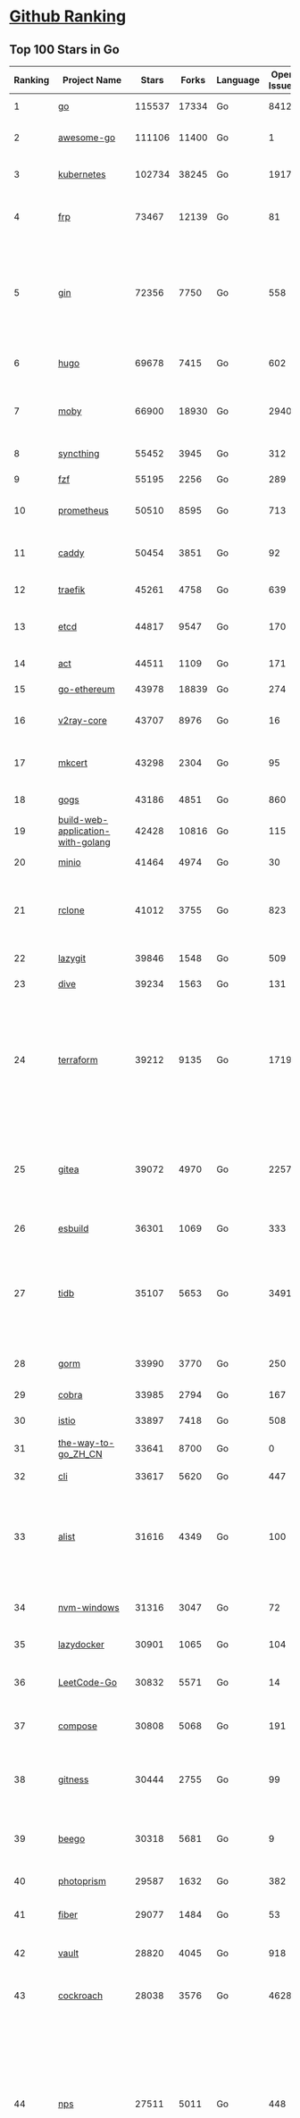 [Github Ranking](../README.md)
==========

## Top 100 Stars in Go

| Ranking | Project Name | Stars | Forks | Language | Open Issues | Description | Last Commit |
| ------- | ------------ | ----- | ----- | -------- | ----------- | ----------- | ----------- |
| 1 | [go](https://github.com/golang/go) | 115537 | 17334 | Go | 8412 | The Go programming language | 2023-11-06T08:57:42Z |
| 2 | [awesome-go](https://github.com/avelino/awesome-go) | 111106 | 11400 | Go | 1 | A curated list of awesome Go frameworks, libraries and software | 2023-11-05T10:50:39Z |
| 3 | [kubernetes](https://github.com/kubernetes/kubernetes) | 102734 | 38245 | Go | 1917 | Production-Grade Container Scheduling and Management | 2023-11-06T09:56:11Z |
| 4 | [frp](https://github.com/fatedier/frp) | 73467 | 12139 | Go | 81 | A fast reverse proxy to help you expose a local server behind a NAT or firewall to the internet. | 2023-11-06T02:51:48Z |
| 5 | [gin](https://github.com/gin-gonic/gin) | 72356 | 7750 | Go | 558 | Gin is a HTTP web framework written in Go (Golang). It features a Martini-like API with much better performance -- up to 40 times faster. If you need smashing performance, get yourself some Gin. | 2023-11-01T08:52:18Z |
| 6 | [hugo](https://github.com/gohugoio/hugo) | 69678 | 7415 | Go | 602 | The world’s fastest framework for building websites. | 2023-11-06T08:36:02Z |
| 7 | [moby](https://github.com/moby/moby) | 66900 | 18930 | Go | 2940 | The Moby Project - a collaborative project for the container ecosystem to assemble container-based systems | 2023-11-05T17:41:39Z |
| 8 | [syncthing](https://github.com/syncthing/syncthing) | 55452 | 3945 | Go | 312 | Open Source Continuous File Synchronization | 2023-11-06T03:45:25Z |
| 9 | [fzf](https://github.com/junegunn/fzf) | 55195 | 2256 | Go | 289 | :cherry_blossom: A command-line fuzzy finder | 2023-11-05T01:53:51Z |
| 10 | [prometheus](https://github.com/prometheus/prometheus) | 50510 | 8595 | Go | 713 | The Prometheus monitoring system and time series database. | 2023-11-05T22:13:30Z |
| 11 | [caddy](https://github.com/caddyserver/caddy) | 50454 | 3851 | Go | 92 | Fast and extensible multi-platform HTTP/1-2-3 web server with automatic HTTPS | 2023-11-06T02:45:02Z |
| 12 | [traefik](https://github.com/traefik/traefik) | 45261 | 4758 | Go | 639 | The Cloud Native Application Proxy | 2023-11-05T21:28:11Z |
| 13 | [etcd](https://github.com/etcd-io/etcd) | 44817 | 9547 | Go | 170 | Distributed reliable key-value store for the most critical data of a distributed system | 2023-11-06T01:20:37Z |
| 14 | [act](https://github.com/nektos/act) | 44511 | 1109 | Go | 171 | Run your GitHub Actions locally 🚀 | 2023-11-06T02:50:58Z |
| 15 | [go-ethereum](https://github.com/ethereum/go-ethereum) | 43978 | 18839 | Go | 274 | Official Go implementation of the Ethereum protocol | 2023-11-06T07:37:13Z |
| 16 | [v2ray-core](https://github.com/v2ray/v2ray-core) | 43707 | 8976 | Go | 16 | A platform for building proxies to bypass network restrictions. | 2023-10-18T03:57:30Z |
| 17 | [mkcert](https://github.com/FiloSottile/mkcert) | 43298 | 2304 | Go | 95 | A simple zero-config tool to make locally trusted development certificates with any names you'd like. | 2023-11-03T20:20:49Z |
| 18 | [gogs](https://github.com/gogs/gogs) | 43186 | 4851 | Go | 860 | Gogs is a painless self-hosted Git service | 2023-11-05T15:33:27Z |
| 19 | [build-web-application-with-golang](https://github.com/astaxie/build-web-application-with-golang) | 42428 | 10816 | Go | 115 | A golang ebook intro how to build a web with golang | 2023-09-26T05:49:16Z |
| 20 | [minio](https://github.com/minio/minio) | 41464 | 4974 | Go | 30 | High Performance Object Storage for AI | 2023-11-06T09:53:32Z |
| 21 | [rclone](https://github.com/rclone/rclone) | 41012 | 3755 | Go | 823 | "rsync for cloud storage" - Google Drive, S3, Dropbox, Backblaze B2, One Drive, Swift, Hubic, Wasabi, Google Cloud Storage, Yandex Files | 2023-11-06T08:38:35Z |
| 22 | [lazygit](https://github.com/jesseduffield/lazygit) | 39846 | 1548 | Go | 509 | simple terminal UI for git commands | 2023-11-05T21:06:00Z |
| 23 | [dive](https://github.com/wagoodman/dive) | 39234 | 1563 | Go | 131 | A tool for exploring each layer in a docker image | 2023-11-04T09:41:27Z |
| 24 | [terraform](https://github.com/hashicorp/terraform) | 39212 | 9135 | Go | 1719 | Terraform enables you to safely and predictably create, change, and improve infrastructure. It is a source-available tool that codifies APIs into declarative configuration files that can be shared amongst team members, treated as code, edited, reviewed, and versioned. | 2023-11-06T09:57:52Z |
| 25 | [gitea](https://github.com/go-gitea/gitea) | 39072 | 4970 | Go | 2257 | Git with a cup of tea! Painless self-hosted all-in-one software development service, including Git hosting, code review, team collaboration, package registry and CI/CD | 2023-11-06T09:49:10Z |
| 26 | [esbuild](https://github.com/evanw/esbuild) | 36301 | 1069 | Go | 333 | An extremely fast bundler for the web | 2023-11-04T08:46:48Z |
| 27 | [tidb](https://github.com/pingcap/tidb) | 35107 | 5653 | Go | 3491 | TiDB is an open-source, cloud-native, distributed, MySQL-Compatible database for elastic scale and real-time analytics. Try AI-powered Chat2Query free at : https://tidbcloud.com/free-trial | 2023-11-06T09:52:49Z |
| 28 | [gorm](https://github.com/go-gorm/gorm) | 33990 | 3770 | Go | 250 | The fantastic ORM library for Golang, aims to be developer friendly | 2023-10-30T09:15:50Z |
| 29 | [cobra](https://github.com/spf13/cobra) | 33985 | 2794 | Go | 167 | A Commander for modern Go CLI interactions | 2023-11-06T08:34:53Z |
| 30 | [istio](https://github.com/istio/istio) | 33897 | 7418 | Go | 508 | Connect, secure, control, and observe services. | 2023-11-06T09:20:42Z |
| 31 | [the-way-to-go_ZH_CN](https://github.com/unknwon/the-way-to-go_ZH_CN) | 33641 | 8700 | Go | 0 | 《The Way to Go》中文译本，中文正式名《Go 入门指南》 | 2023-08-12T01:54:36Z |
| 32 | [cli](https://github.com/cli/cli) | 33617 | 5620 | Go | 447 | GitHub’s official command line tool | 2023-11-06T07:59:10Z |
| 33 | [alist](https://github.com/alist-org/alist) | 31616 | 4349 | Go | 100 | 🗂️A file list/WebDAV program that supports multiple storages, powered by Gin and Solidjs. / 一个支持多存储的文件列表/WebDAV程序，使用 Gin 和 Solidjs。 | 2023-11-06T08:58:57Z |
| 34 | [nvm-windows](https://github.com/coreybutler/nvm-windows) | 31316 | 3047 | Go | 72 | A node.js version management utility for Windows. Ironically written in Go. | 2023-10-31T12:07:58Z |
| 35 | [lazydocker](https://github.com/jesseduffield/lazydocker) | 30901 | 1065 | Go | 104 | The lazier way to manage everything docker | 2023-10-30T15:37:55Z |
| 36 | [LeetCode-Go](https://github.com/halfrost/LeetCode-Go) | 30832 | 5571 | Go | 14 | ✅ Solutions to LeetCode by Go, 100% test coverage, runtime beats 100% / LeetCode 题解 | 2023-10-11T23:26:58Z |
| 37 | [compose](https://github.com/docker/compose) | 30808 | 5068 | Go | 191 | Define and run multi-container applications with Docker | 2023-11-02T18:15:10Z |
| 38 | [gitness](https://github.com/harness/gitness) | 30444 | 2755 | Go | 99 | Gitness is an Open Source developer platform with Source Control management, Continuous Integration and Continuous Delivery. | 2023-11-04T00:20:44Z |
| 39 | [beego](https://github.com/beego/beego) | 30318 | 5681 | Go | 9 | beego is an open-source, high-performance web framework for the Go programming language. | 2023-10-27T13:59:35Z |
| 40 | [photoprism](https://github.com/photoprism/photoprism) | 29587 | 1632 | Go | 382 | AI-Powered Photos App for the Decentralized Web 🌈💎✨ | 2023-11-03T15:05:17Z |
| 41 | [fiber](https://github.com/gofiber/fiber) | 29077 | 1484 | Go | 53 | ⚡️ Express inspired web framework written in Go | 2023-11-06T07:44:10Z |
| 42 | [vault](https://github.com/hashicorp/vault) | 28820 | 4045 | Go | 918 | A tool for secrets management, encryption as a service, and privileged access management | 2023-11-06T01:47:37Z |
| 43 | [cockroach](https://github.com/cockroachdb/cockroach) | 28038 | 3576 | Go | 4628 | CockroachDB - the open source, cloud-native distributed SQL database. | 2023-11-06T09:30:18Z |
| 44 | [nps](https://github.com/ehang-io/nps) | 27511 | 5011 | Go | 448 | 一款轻量级、高性能、功能强大的内网穿透代理服务器。支持tcp、udp、socks5、http等几乎所有流量转发，可用来访问内网网站、本地支付接口调试、ssh访问、远程桌面，内网dns解析、内网socks5代理等等……，并带有功能强大的web管理端。a lightweight, high-performance, powerful intranet penetration proxy server, with a powerful web management terminal. | 2023-09-25T03:11:16Z |
| 45 | [minikube](https://github.com/kubernetes/minikube) | 27473 | 4778 | Go | 897 | Run Kubernetes locally | 2023-11-06T07:38:29Z |
| 46 | [consul](https://github.com/hashicorp/consul) | 27258 | 4420 | Go | 1101 | Consul is a distributed, highly available, and data center aware solution to connect and configure applications across dynamic, distributed infrastructure. | 2023-11-06T08:38:12Z |
| 47 | [portainer](https://github.com/portainer/portainer) | 26990 | 2270 | Go | 336 | Making Docker and Kubernetes management easy. | 2023-11-06T02:06:13Z |
| 48 | [echo](https://github.com/labstack/echo) | 26973 | 2228 | Go | 52 | High performance, minimalist Go web framework | 2023-11-05T16:01:01Z |
| 49 | [pocketbase](https://github.com/pocketbase/pocketbase) | 26656 | 1116 | Go | 37 | Open Source realtime backend in 1 file | 2023-11-06T09:52:55Z |
| 50 | [go-zero](https://github.com/zeromicro/go-zero) | 26233 | 3704 | Go | 325 | A cloud-native Go microservices framework with cli tool for productivity. | 2023-11-06T09:07:56Z |
| 51 | [kit](https://github.com/go-kit/kit) | 25586 | 2473 | Go | 35 | A standard library for microservices. | 2023-09-14T08:38:47Z |
| 52 | [helm](https://github.com/helm/helm) | 25178 | 6903 | Go | 275 | The Kubernetes Package Manager | 2023-11-05T22:00:48Z |
| 53 | [v2ray-core](https://github.com/v2fly/v2ray-core) | 25077 | 4192 | Go | 35 | A platform for building proxies to bypass network restrictions. | 2023-11-03T11:50:07Z |
| 54 | [croc](https://github.com/schollz/croc) | 24951 | 1021 | Go | 119 | Easily and securely send things from one computer to another :crocodile: :package: | 2023-11-06T08:23:15Z |
| 55 | [k3s](https://github.com/k3s-io/k3s) | 24891 | 2147 | Go | 116 | Lightweight Kubernetes | 2023-11-05T18:03:56Z |
| 56 | [iris](https://github.com/kataras/iris) | 24446 | 2493 | Go | 95 | The fastest HTTP/2 Go Web Framework. New, modern and easy to learn. Fast development with Code you control. Unbeatable cost-performance ratio :rocket: | 2023-11-05T20:24:42Z |
| 57 | [viper](https://github.com/spf13/viper) | 24425 | 2005 | Go | 380 | Go configuration with fangs | 2023-10-31T23:12:58Z |
| 58 | [nsq](https://github.com/nsqio/nsq) | 23861 | 2897 | Go | 51 | A realtime distributed messaging platform | 2023-11-03T16:52:24Z |
| 59 | [milvus](https://github.com/milvus-io/milvus) | 23839 | 2583 | Go | 427 | A cloud-native vector database, storage for next generation AI applications | 2023-11-06T10:00:12Z |
| 60 | [faas](https://github.com/openfaas/faas) | 23646 | 1883 | Go | 27 | OpenFaaS - Serverless Functions Made Simple | 2023-11-02T15:54:25Z |
| 61 | [logrus](https://github.com/sirupsen/logrus) | 23398 | 2305 | Go | 2 | Structured, pluggable logging for Go. | 2023-10-23T12:38:24Z |
| 62 | [Wox](https://github.com/Wox-launcher/Wox) | 23356 | 2374 | Go | 341 | A cross-platform launcher that simply works | 2023-11-06T08:12:26Z |
| 63 | [ngrok](https://github.com/inconshreveable/ngrok) | 23306 | 4336 | Go | 231 | Introspected tunnels to localhost | 2023-09-27T10:24:46Z |
| 64 | [docker_practice](https://github.com/yeasy/docker_practice) | 23077 | 5614 | Go | 5 | Learn and understand Docker&Container technologies, with real DevOps practice! | 2023-10-25T21:40:38Z |
| 65 | [go-patterns](https://github.com/tmrts/go-patterns) | 23051 | 2140 | Go | 17 | Curated list of Go design patterns, recipes and idioms | 2023-10-01T05:09:32Z |
| 66 | [micro](https://github.com/zyedidia/micro) | 22935 | 1161 | Go | 728 | A modern and intuitive terminal-based text editor | 2023-11-03T17:10:50Z |
| 67 | [k9s](https://github.com/derailed/k9s) | 22697 | 1451 | Go | 443 | 🐶 Kubernetes CLI To Manage Your Clusters In Style! | 2023-11-05T22:05:47Z |
| 68 | [hub](https://github.com/mislav/hub) | 22556 | 2416 | Go | 238 | A command-line tool that makes git easier to use with GitHub. | 2023-10-24T04:31:06Z |
| 69 | [dapr](https://github.com/dapr/dapr) | 22525 | 1766 | Go | 380 | Dapr is a portable, event-driven, runtime for building distributed applications across cloud and edge. | 2023-11-06T02:02:48Z |
| 70 | [lux](https://github.com/iawia002/lux) | 22445 | 2600 | Go | 456 | 👾 Fast and simple video download library and CLI tool written in Go | 2023-11-06T05:54:09Z |
| 71 | [vegeta](https://github.com/tsenart/vegeta) | 22063 | 1359 | Go | 57 | HTTP load testing tool and library. It's over 9000! | 2023-10-17T15:02:17Z |
| 72 | [k6](https://github.com/grafana/k6) | 21896 | 1150 | Go | 408 | A modern load testing tool, using Go and JavaScript - https://k6.io | 2023-11-06T09:31:05Z |
| 73 | [fyne](https://github.com/fyne-io/fyne) | 21744 | 1263 | Go | 580 | Cross platform GUI toolkit in Go inspired by Material Design | 2023-11-05T17:28:08Z |
| 74 | [rancher](https://github.com/rancher/rancher) | 21725 | 2908 | Go | 2670 | Complete container management platform | 2023-11-05T04:36:15Z |
| 75 | [kratos](https://github.com/go-kratos/kratos) | 21638 | 3942 | Go | 97 | Your ultimate Go microservices framework for the cloud-native era. | 2023-11-06T09:33:52Z |
| 76 | [restic](https://github.com/restic/restic) | 21543 | 1382 | Go | 405 | Fast, secure, efficient backup program | 2023-11-02T21:02:15Z |
| 77 | [filebrowser](https://github.com/filebrowser/filebrowser) | 21314 | 2524 | Go | 53 | 📂 Web File Browser | 2023-11-04T18:38:45Z |
| 78 | [delve](https://github.com/go-delve/delve) | 21238 | 2123 | Go | 96 | Delve is a debugger for the Go programming language. | 2023-11-05T16:36:37Z |
| 79 | [harbor](https://github.com/goharbor/harbor) | 21139 | 4475 | Go | 556 | An open source trusted cloud native registry project that stores, signs, and scans content. | 2023-11-06T08:38:57Z |
| 80 | [colly](https://github.com/gocolly/colly) | 21053 | 1667 | Go | 141 | Elegant Scraper and Crawler Framework for Golang | 2023-11-03T21:17:12Z |
| 81 | [go-micro](https://github.com/go-micro/go-micro) | 20944 | 2349 | Go | 82 | A Go microservices framework | 2023-10-30T15:37:14Z |
| 82 | [cli](https://github.com/urfave/cli) | 20908 | 1698 | Go | 42 | A simple, fast, and fun package for building command line apps in Go | 2023-10-11T00:53:00Z |
| 83 | [testify](https://github.com/stretchr/testify) | 20872 | 1520 | Go | 263 | A toolkit with common assertions and mocks that plays nicely with the standard library | 2023-11-02T00:57:25Z |
| 84 | [bubbletea](https://github.com/charmbracelet/bubbletea) | 20535 | 633 | Go | 50 | A powerful little TUI framework 🏗 | 2023-11-06T09:16:09Z |
| 85 | [loki](https://github.com/grafana/loki) | 20471 | 3010 | Go | 1101 | Like Prometheus, but for logs. | 2023-11-06T10:01:06Z |
| 86 | [learn-go-with-tests](https://github.com/quii/learn-go-with-tests) | 20440 | 2696 | Go | 38 | Learn Go with test-driven development | 2023-10-28T17:32:58Z |
| 87 | [fasthttp](https://github.com/valyala/fasthttp) | 20323 | 1689 | Go | 71 | Fast HTTP package for Go. Tuned for high performance. Zero memory allocations in hot paths. Up to 10x faster than net/http | 2023-11-05T18:31:04Z |
| 88 | [websocket](https://github.com/gorilla/websocket) | 20096 | 3442 | Go | 32 | Package gorilla/websocket is a fast, well-tested and widely used WebSocket implementation for Go. | 2023-11-05T21:55:32Z |
| 89 | [memos](https://github.com/usememos/memos) | 20075 | 1456 | Go | 190 | A privacy-first, lightweight note-taking service. Easily capture and share your great thoughts. | 2023-11-06T00:06:50Z |
| 90 | [zap](https://github.com/uber-go/zap) | 19962 | 1428 | Go | 100 | Blazing fast, structured, leveled logging in Go. | 2023-11-03T22:45:30Z |
| 91 | [dgraph](https://github.com/dgraph-io/dgraph) | 19714 | 1497 | Go | 212 | The high-performance database for modern applications | 2023-10-30T15:46:32Z |
| 92 | [podman](https://github.com/containers/podman) | 19607 | 2094 | Go | 438 | Podman: A tool for managing OCI containers and pods. | 2023-11-06T09:46:06Z |
| 93 | [mux](https://github.com/gorilla/mux) | 19388 | 1819 | Go | 10 | Package gorilla/mux is a powerful HTTP router and URL matcher for building Go web servers with 🦍 | 2023-11-05T21:57:14Z |
| 94 | [Cloudreve](https://github.com/cloudreve/Cloudreve) | 19280 | 3180 | Go | 194 | 🌩支持多家云存储的云盘系统 (Self-hosted file management and sharing system, supports multiple storage providers) | 2023-10-07T12:15:37Z |
| 95 | [trivy](https://github.com/aquasecurity/trivy) | 19199 | 1947 | Go | 159 | Find vulnerabilities, misconfigurations, secrets, SBOM in containers, Kubernetes, code repositories, clouds and more | 2023-11-06T09:48:28Z |
| 96 | [AdGuardHome](https://github.com/AdguardTeam/AdGuardHome) | 19154 | 1550 | Go | 908 | Network-wide ads & trackers blocking DNS server | 2023-11-03T14:24:37Z |
| 97 | [grpc-go](https://github.com/grpc/grpc-go) | 19043 | 4176 | Go | 113 | The Go language implementation of gRPC. HTTP/2 based RPC | 2023-11-06T02:25:08Z |
| 98 | [wails](https://github.com/wailsapp/wails) | 18811 | 939 | Go | 179 | Create beautiful applications using Go | 2023-11-06T09:51:03Z |
| 99 | [gin-vue-admin](https://github.com/flipped-aurora/gin-vue-admin) | 18644 | 5630 | Go | 32 | 基于vite+vue3+gin搭建的开发基础平台（支持TS,JS混用），集成jwt鉴权，权限管理，动态路由，显隐可控组件，分页封装，多点登录拦截，资源权限，上传下载，代码生成器，表单生成器,chatGPT自动查表等开发必备功能。 | 2023-11-06T03:25:17Z |
| 100 | [jaeger](https://github.com/jaegertracing/jaeger) | 18580 | 2279 | Go | 335 | CNCF Jaeger, a Distributed Tracing Platform | 2023-11-06T05:17:09Z |

